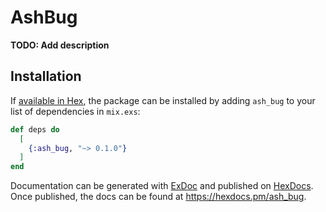 # AshBug

**TODO: Add description**

## Installation

If [available in Hex](https://hex.pm/docs/publish), the package can be installed
by adding `ash_bug` to your list of dependencies in `mix.exs`:

```elixir
def deps do
  [
    {:ash_bug, "~> 0.1.0"}
  ]
end
```

Documentation can be generated with [ExDoc](https://github.com/elixir-lang/ex_doc)
and published on [HexDocs](https://hexdocs.pm). Once published, the docs can
be found at <https://hexdocs.pm/ash_bug>.

